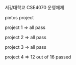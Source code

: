 서강대학교 CSE4070 운영체제

pintos project

project 1 => all pass

project 2 => all pass

project 3 => all pass

project 4 => 12 out of 16 passed
